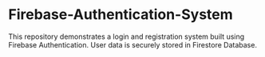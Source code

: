 # Firebase-Authentication-System
This repository demonstrates a login and registration system built using Firebase Authentication. User data is securely stored in Firestore Database.
